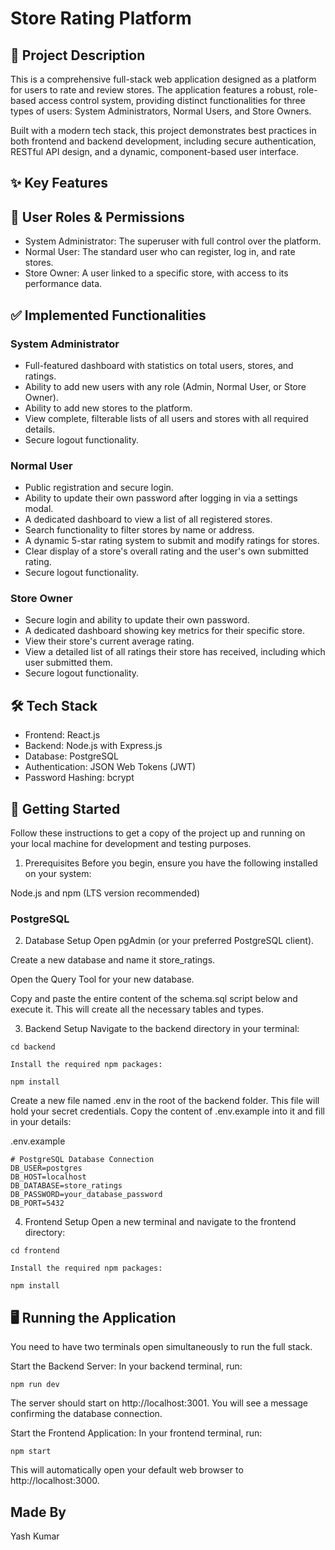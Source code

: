 # Store Rating Platform

## 🚀 Project Description
This is a comprehensive full-stack web application designed as a platform for users to rate and review stores. The application features a robust, role-based access control system, providing distinct functionalities for three types of users: System Administrators, Normal Users, and Store Owners.

Built with a modern tech stack, this project demonstrates best practices in both frontend and backend development, including secure authentication, RESTful API design, and a dynamic, component-based user interface.

## ✨ Key Features
## 👤 User Roles & Permissions
* System Administrator: The superuser with full control over the platform.
* Normal User: The standard user who can register, log in, and rate stores.
* Store Owner: A user linked to a specific store, with access to its performance data.

## ✅ Implemented Functionalities
### System Administrator

* Full-featured dashboard with statistics on total users, stores, and ratings.
* Ability to add new users with any role (Admin, Normal User, or Store Owner).
* Ability to add new stores to the platform.
* View complete, filterable lists of all users and stores with all required details.
* Secure logout functionality.

### Normal User
* Public registration and secure login.
* Ability to update their own password after logging in via a settings modal.
* A dedicated dashboard to view a list of all registered stores.
* Search functionality to filter stores by name or address.
* A dynamic 5-star rating system to submit and modify ratings for stores.
* Clear display of a store's overall rating and the user's own submitted rating.
* Secure logout functionality.

### Store Owner
* Secure login and ability to update their own password.
* A dedicated dashboard showing key metrics for their specific store.
* View their store's current average rating.
* View a detailed list of all ratings their store has received, including which user submitted them.
* Secure logout functionality.

## 🛠️ Tech Stack
* Frontend: React.js
* Backend: Node.js with Express.js
* Database: PostgreSQL
* Authentication: JSON Web Tokens (JWT)
* Password Hashing: bcrypt

## 🏁 Getting Started
Follow these instructions to get a copy of the project up and running on your local machine for development and testing purposes.

1. Prerequisites
Before you begin, ensure you have the following installed on your system:

Node.js and npm (LTS version recommended)

### PostgreSQL

2. Database Setup
Open pgAdmin (or your preferred PostgreSQL client).

Create a new database and name it store_ratings.

Open the Query Tool for your new database.

Copy and paste the entire content of the schema.sql script below and execute it. This will create all the necessary tables and types.

3. Backend Setup
Navigate to the backend directory in your terminal:

```
cd backend

Install the required npm packages:

npm install
```

Create a new file named .env in the root of the backend folder. This file will hold your secret credentials. Copy the content of .env.example into it and fill in your details:

.env.example
```
# PostgreSQL Database Connection
DB_USER=postgres
DB_HOST=localhost
DB_DATABASE=store_ratings
DB_PASSWORD=your_database_password
DB_PORT=5432
```

4. Frontend Setup
Open a new terminal and navigate to the frontend directory:

```
cd frontend

Install the required npm packages:

npm install
```

## 🖥️ Running the Application
You need to have two terminals open simultaneously to run the full stack.

Start the Backend Server:
In your backend terminal, run:
```
npm run dev
```

The server should start on http://localhost:3001. You will see a message confirming the database connection.

Start the Frontend Application:
In your frontend terminal, run:
```
npm start
```

This will automatically open your default web browser to http://localhost:3000.

## Made By
Yash Kumar
